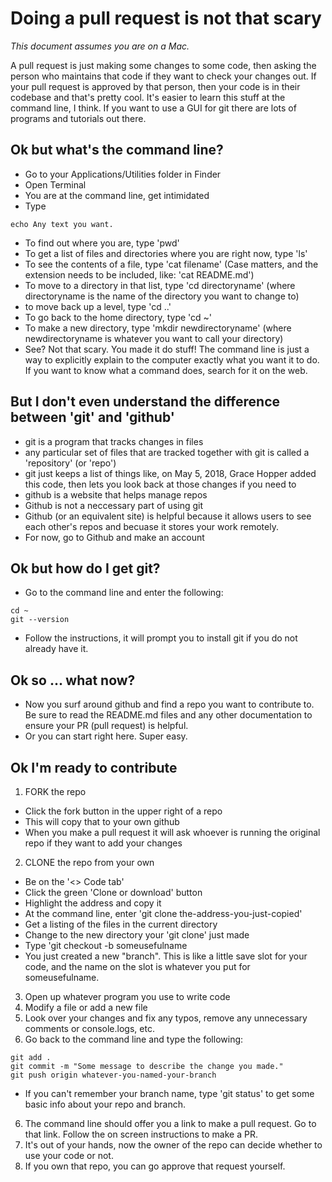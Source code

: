 # Doing a pull request is not that scary
*This document assumes you are on a Mac.*

A pull request is just making some changes to some code, then asking the person who maintains that code if they want to check your changes out. If your pull request is approved by that person, then your code is in their codebase and that's pretty cool. It's easier to learn this stuff at the command line, I think. If you want to use a GUI for git there are lots of programs and tutorials out there.

## Ok but what's the command line? 
- Go to your Applications/Utilities folder in Finder
- Open Terminal
- You are at the command line, get intimidated
- Type 
```
echo Any text you want.
```
- To find out where you are, type 'pwd'
- To get a list of files and directories where you are right now, type 'ls'
- To see the contents of a file, type 'cat filename' (Case matters, and the extension needs to be included, like: 'cat README.md')
- To move to a directory in that list, type 'cd directoryname' (where directoryname is the name of the directory you want to change to)
- to move back up a level, type 'cd ..'
- To go back to the home directory, type 'cd ~'
- To make a new directory, type 'mkdir newdirectoryname' (where newdirectoryname is whatever you want to call your directory)
- See? Not that scary. You made it do stuff! The command line is just a way to explicitly explain to the computer exactly what you want it to do. If you want to know what a command does, search for it on the web. 

## But I don't even understand the difference between 'git' and 'github'
- git is a program that tracks changes in files
 - any particular set of files that are tracked together with git is called a 'repository' (or 'repo')
 - git just keeps a list of things like, on May 5, 2018, Grace Hopper added this code, then lets you look back at those changes if you need to
- github is a website that helps manage repos
- Github is not a neccessary part of using git
- Github (or an equivalent site) is helpful because it allows users to see each other's repos and becuase it stores your work remotely.
- For now, go to Github and make an account

## Ok but how do I get git?
- Go to the command line and enter the following:
```
cd ~
git --version
```
- Follow the instructions, it will prompt you to install git if you do not already have it.

## Ok so ... what now?
- Now you surf around github and find a repo you want to contribute to. Be sure to read the README.md files and any other documentation to ensure your PR (pull request) is helpful.
- Or you can start right here. Super easy.

## Ok I'm ready to contribute

1. FORK the repo 
  - Click the fork button in the upper right of a repo
  - This will copy that to your own github
  - When you make a pull request it will ask whoever is running the original repo if they want to add your changes
2. CLONE the repo from your own
  - Be on the '<> Code tab'
  - Click the green 'Clone or download' button
  - Highlight the address and copy it
  - At the command line, enter 'git clone the-address-you-just-copied'
  - Get a listing of the files in the current directory
  - Change to the new directory your 'git clone' just made
  - Type 'git checkout -b someusefulname
  - You just created a new "branch". This is like a little save slot for your code, and the name on the slot is whatever you put for someusefulname.
3. Open up whatever program you use to write code
4. Modify a file or add a new file
5. Look over your changes and fix any typos, remove any unnecessary comments or console.logs, etc.
5. Go back to the command line and type the following:
```
git add .
git commit -m "Some message to describe the change you made."
git push origin whatever-you-named-your-branch
```
  - If you can't remember your branch name, type 'git status' to get some basic info about your repo and branch.
6. The command line should offer you a link to make a pull request. Go to that link. Follow the on screen instructions to make a PR. 
7. It's out of your hands, now the owner of the repo can decide whether to use your code or not.
8. If you own that repo, you can go approve that request yourself.
